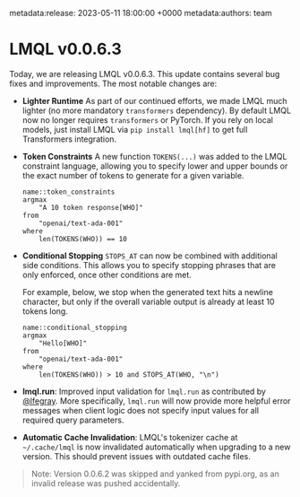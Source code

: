 metadata:release: 2023-05-11 18:00:00 +0000
metadata:authors: team

# LMQL v0.0.6.3

Today, we are releasing LMQL v0.0.6.3. This update contains several bug fixes and improvements. The most notable changes are:

* **Lighter Runtime** As part of our continued efforts, we made LMQL much lighter (no more mandatory `transformers` dependency). By default LMQL now no longer requires `transformers` or PyTorch. If you rely on local models, just install LMQL via `pip install lmql[hf]` to get full Transformers integration.

* **Token Constraints** A new function `TOKENS(...)` was added to the LMQL constraint language, allowing you to specify lower and upper bounds or the exact number of tokens to generate for a given variable.
    
    ```{lmql}
    name::token_constraints
    argmax 
        "A 10 token response[WHO]" 
    from 
        "openai/text-ada-001" 
    where 
        len(TOKENS(WHO)) == 10
    ```

* **Conditional Stopping** `STOPS_AT` can now be combined with additional side conditions. This allows you to specify stopping phrases that are only enforced, once other conditions are met. 

    For example, below, we stop when the generated text hits a newline character, but only if the overall variable output is already at least 10 tokens long.

    ```{lmql}
    name::conditional_stopping 
    argmax 
        "Hello[WHO]" 
    from 
        "openai/text-ada-001" 
    where 
        len(TOKENS(WHO)) > 10 and STOPS_AT(WHO, "\n")
    ```

* **lmql.run**: Improved input validation for `lmql.run` as contributed by <a href="https://twitter.com/lfegray" target="_blank">@lfegray</a>. More specifically, `lmql.run` will now provide more helpful error messages when client logic does not specify input values for all required query parameters.

* **Automatic Cache Invalidation**: LMQL's tokenizer cache at `~/.cache/lmql` is now invalidated automatically when upgrading to a new version. This should prevent issues with outdated cache files.

> Note: Version 0.0.6.2 was skipped and yanked from pypi.org, as an invalid release was pushed accidentally.
